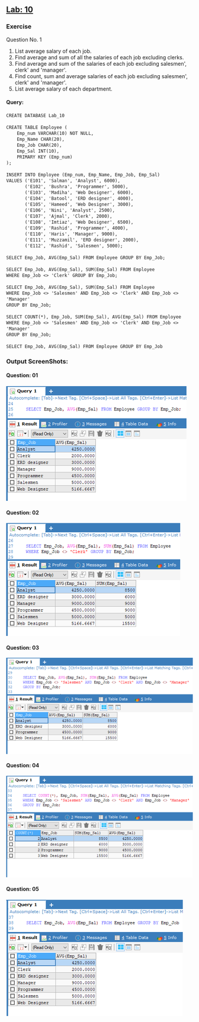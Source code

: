 ## [Lab: 10]()
### Exercise
Question No. 1
1.	List average salary of each job.
2.	Find average and sum of all the salaries of each job excluding clerks.
3.	Find average and sum of the salaries of each job excluding salesmen', clerk' and 'manager'.
4.	Find count, sum and average salaries of each job excluding salesmen', clerk' and 'manager'.
5.	List average salary of each department.
#### Query:
```
CREATE DATABASE Lab_10

CREATE TABLE Employee (
	Emp_num VARCHAR(10) NOT NULL,
	Emp_Name CHAR(20),
	Emp_Job CHAR(20),
	Emp_Sal INT(10),
	PRIMARY KEY (Emp_num)
);

INSERT INTO Employee (Emp_num, Emp_Name, Emp_Job, Emp_Sal)
VALUES ('E101', 'Salman', 'Analyst', 6000),
       ('E102',	'Bushra', 'Programmer', 5000),
       ('E103', 'Madiha', 'Web Designer', 6000),
       ('E104',	'Batool', 'ERD designer', 4000),
       ('E105', 'Hameed', 'Web Designer', 3000),
       ('E106', 'Nini', 'Analyst', 2500),
       ('E107',	'Ajmal', 'Clerk', 2000),
       ('E108', 'Imtiaz', 'Web Designer', 6500),
       ('E109',	'Rashid', 'Programmer', 4000),
       ('E110',	'Haris', 'Manager', 9000),
       ('E111', 'Muzzamil', 'ERD designer', 2000),
       ('E112',	'Rashid', 'Salesmen', 5000);
       
SELECT Emp_Job, AVG(Emp_Sal) FROM Employee GROUP BY Emp_Job;

SELECT Emp_Job, AVG(Emp_Sal), SUM(Emp_Sal) FROM Employee
WHERE Emp_Job <> 'Clerk' GROUP BY Emp_Job;

SELECT Emp_Job, AVG(Emp_Sal), SUM(Emp_Sal) FROM Employee
WHERE Emp_Job <> 'Salesmen' AND Emp_Job <> 'Clerk' AND Emp_Job <> 'Manager' 
GROUP BY Emp_Job;

SELECT COUNT(*), Emp_Job, SUM(Emp_Sal), AVG(Emp_Sal) FROM Employee
WHERE Emp_Job <> 'Salesmen' AND Emp_Job <> 'Clerk' AND Emp_Job <> 'Manager' 
GROUP BY Emp_Job;

SELECT Emp_Job, AVG(Emp_Sal) FROM Employee GROUP BY Emp_Job
```
### Output ScreenShots:
#### Question: 01
![Q1](https://github.com/H-R-S/DBMS-Manual/blob/main/Lab_10/ScreenShots/q1.PNG)
#### Question: 02
![Q2](https://github.com/H-R-S/DBMS-Manual/blob/main/Lab_10/ScreenShots/q2.PNG)
#### Question: 03
![Q3](https://github.com/H-R-S/DBMS-Manual/blob/main/Lab_10/ScreenShots/q3.PNG)
#### Question: 04
![Q4](https://github.com/H-R-S/DBMS-Manual/blob/main/Lab_10/ScreenShots/q4.PNG)
#### Question: 05
![Q5](https://github.com/H-R-S/DBMS-Manual/blob/main/Lab_10/ScreenShots/q5.PNG)

